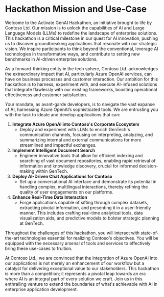 # Hackathon Mission and Use-Case
Welcome to the Activate GenAI Hackathon, an initiative brought to life by Contoso Ltd. Our mission is to unlock the capabilities of AI and Large Language Models (LLMs) to redefine the landscape of enterprise solutions. This hackathon is a critical milestone in our quest for AI innovation, pushing us to discover groundbreaking applications that resonate with our strategic vision. We inspire participants to think beyond the conventional, leverage AI technologies in transformative ways, and contribute to setting new benchmarks in AI-driven enterprise solutions.

As a forward-thinking entity in the tech sphere, Contoso Ltd. acknowledges the extraordinary impact that AI, particularly Azure OpenAI services, can have on business processes and customer interaction. Our ambition for this hackathon is to harness, experiment with, and execute AI-infused solutions that integrate flawlessly with our existing frameworks, boosting operational effectiveness and customer satisfaction.

Your mandate, as avant-garde developers, is to navigate the vast expanse of AI, harnessing Azure OpenAI’s sophisticated tools. We are entrusting you with the task to ideate and develop applications that can:

1. **Integrate Azure OpenAI into Contoso's Corporate Ecosystem**
    - Deploy and experiment with LLMs to enrich GenTech's communication channels, focusing on interpreting, analyzing, and summarizing internal and external communications for more streamlined and impactful exchanges.
2. **Implement Intelligent Document Search**
    - Engineer innovative tools that allow for efficient indexing and searching of vast document repositories, enabling rapid retrieval of information and knowledge discovery, crucial for informed decision-making within GenTech.
3. **Deploy AI-Driven Chat Applications for Contoso**
    - Set up a conversational AI interface and demonstrate its potential in handling complex, multilingual interactions, thereby refining the quality of user engagements on our platforms.
4. **Enhance Real-Time Data Interaction**
    - Forge applications capable of sifting through complex datasets, extracting pivotal information, and presenting it in a user-friendly manner. This includes crafting real-time analytical tools, data visualization aids, and predictive models to bolster strategic planning at GenTech.

Throughout the challenges of this hackathon, you will interact with state-of-the-art technologies essential for realizing Contoso's objectives. You will be equipped with the necessary arsenal of tools and services to effectively bring these use-cases to fruition.

At Contoso Ltd., we are convinced that the integration of Azure OpenAI into our applications is not merely an enhancement of our workflow but a catalyst for delivering exceptional value to our stakeholders. This hackathon is more than a competition; it represents a pivotal leap towards an era where AI is an integral part of every solution we craft. Join us in this enthralling venture to extend the boundaries of what's achievable with AI in enterprise application development.

